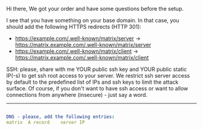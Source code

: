 Hi there,
We got your order and have some questions before the setup.

I see that you have something on your base domain. In that case, you should add the following HTTPS redirects (HTTP 301):
* https://example.com/.well-known/matrix/server -> https://matrix.example.com/.well-known/matrix/server
* https://example.com/.well-known/matrix/client -> https://matrix.example.com/.well-known/matrix/client

SSH: please, share with me YOUR public ssh key and YOUR public static IP(-s) to get ssh root access to your server. We restrict ssh server access by default to the predefined list of IPs and ssh keys to limit the attack surface. Of course, if you don't want to have ssh access or want to allow connections from anywhere (insecure) - just say a word.


___

```yaml

DNS - please, add the following entries:
matrix	A record	server IP
```

